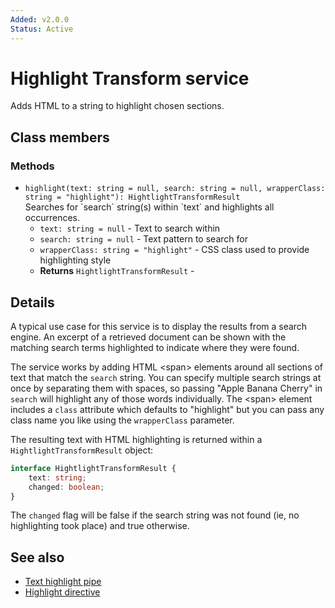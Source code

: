 ```yaml
---
Added: v2.0.0
Status: Active
---
```


# Highlight Transform service

Adds HTML to a string to highlight chosen sections.

## Class members

### Methods

-   `highlight(text: string = null, search: string = null, wrapperClass: string = "highlight"): HightlightTransformResult`<br/>
    Searches for \`search\` string(s) within \`text\` and highlights all occurrences.
    -   `text: string = null` -  Text to search within
    -   `search: string = null` -  Text pattern to search for
    -   `wrapperClass: string = "highlight"` -  CSS class used to provide highlighting style
    -   **Returns** `HightlightTransformResult` -

## Details

A typical use case for this service is to display the results from a search engine.
An excerpt of a retrieved document can be shown with the matching search terms
highlighted to indicate where they were found.

The service works by adding HTML &lt;span> elements around all sections of text
that match the `search` string. You can specify multiple search strings at once by
separating them with spaces, so passing "Apple Banana Cherry" in `search` will
highlight any of those words individually. The &lt;span> element includes a
`class` attribute which defaults to "highlight" but you can pass any class name
you like using the `wrapperClass` parameter.

The resulting text with HTML highlighting is returned within a `HightlightTransformResult`
object:

```ts
interface HightlightTransformResult {
    text: string;
    changed: boolean;
}
```

The `changed` flag will be false if the search string was not found (ie, no highlighting
took place) and true otherwise.

## See also

-   [Text highlight pipe](text-highlight.pipe.md)
-   [Highlight directive](highlight.directive.md)
